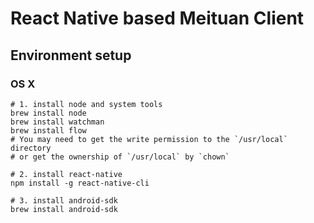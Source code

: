 # React Native based Meituan Client

## Environment setup

### OS X

``` shell
# 1. install node and system tools
brew install node
brew install watchman
brew install flow
# You may need to get the write permission to the `/usr/local` directory
# or get the ownership of `/usr/local` by `chown`

# 2. install react-native
npm install -g react-native-cli

# 3. install android-sdk
brew install android-sdk
```
